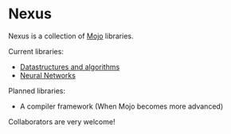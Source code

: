 # Nexus  

Nexus is a collection of [Mojo](https://www.modular.com/max/mojo) libraries.  

Current libraries:

<!-- toc -->

- [Datastructures and algorithms](https://github.com/Mathprogrammer5/Nexus-DSA)
- [Neural Networks](https://github.com/Mathprogrammer5/NexusNet)

<!-- tocstop -->  

Planned libraries:

<!-- toc -->

* A compiler framework (When Mojo becomes more advanced)

<!-- tocstop -->  
  
  
Collaborators are very welcome!
